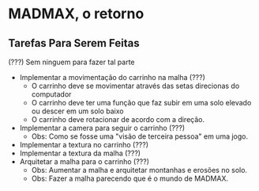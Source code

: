 # MADMAX, o retorno
## Tarefas Para Serem Feitas
(???) Sem ninguem para fazer tal parte

* Implementar a movimentação do carrinho na malha (???)
  * O carrinho deve se movimentar através das setas direcionas do computador
  * O carrinho deve ter uma função que faz subir em uma solo elevado ou descer em um solo baixo
  * O carrinho deve rotacionar de acordo com a direção.
* Implementar a camera para seguir o carrinho (???)
  * Obs: Como se fosse uma "visão de terceira pessoa" em uma jogo.
* Implementar a textura no carrinho (???)
* Implementar a textura da malha (???)
* Arquitetar a malha para o carrinho (???)
  * Obs: Aumentar a malha e arquitetar montanhas e erosões no solo.
  * Obs: Fazer a malha parecendo que é o mundo de MADMAX.
